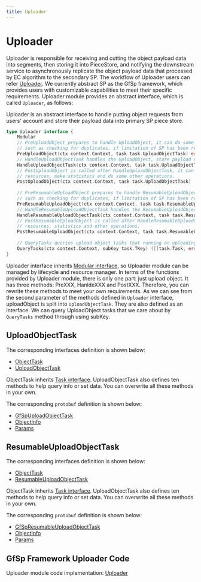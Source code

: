 ```yaml
---
title: Uploader
---
```


# Uploader

Uploader is responsible for receiving and cutting the object payload data into segments, then storing it into PieceStore, and notifying the downstream service to asynchronously replicate the object payload data that processed by EC algorithm to the secondary SP. The workflow of Uploader users can refer [Uploader](../introduction/workflow.md#uploader). We currently abstract SP as the GfSp framework, which provides users with customizable capabilities to meet their specific requirements. Uploader module provides an abstract interface, which is called `Uploader`, as follows:

Uploader is an abstract interface to handle putting object requests from users' account and store their payload data into primary SP piece store.

```go
type Uploader interface {
    Modular
    // PreUploadObject prepares to handle UploadObject, it can do some checks
    // such as checking for duplicates, if limitation of SP has been reached, etc.
    PreUploadObject(ctx context.Context, task task.UploadObjectTask) error
    // HandleUploadObjectTask handles the UploadObject, store payload data into piece store by data stream.
    HandleUploadObjectTask(ctx context.Context, task task.UploadObjectTask, stream io.Reader) error
    // PostUploadObject is called after HandleUploadObjectTask, it can recycle
    // resources, make statistics and do some other operations.
    PostUploadObject(ctx context.Context, task task.UploadObjectTask)
    
    // PreResumableUploadObject prepares to handle ResumableUploadObject, it can do some checks
    // such as checking for duplicates, if limitation of SP has been reached, etc.
    PreResumableUploadObject(ctx context.Context, task task.ResumableUploadObjectTask) error
    // HandleResumableUploadObjectTask handles the ResumableUploadObject, store payload data into piece store by data stream.
    HandleResumableUploadObjectTask(ctx context.Context, task task.ResumableUploadObjectTask, stream io.Reader) error
    // PostResumableUploadObject is called after HandleResumableUploadObjectTask, it can recycle
    // resources, statistics and other operations.
    PostResumableUploadObject(ctx context.Context, task task.ResumableUploadObjectTask)
    
    // QueryTasks queries upload object tasks that running on uploading by task sub-key.
    QueryTasks(ctx context.Context, subKey task.TKey) ([]task.Task, error)
}
```

Uploader interface inherits [Modular interface](./common/lifecycle_modular.md#modular-interface), so Uploader module can be managed by lifecycle and resource manager. In terms of the functions provided by Uploader module, there is only one part: just upload object. It has three methods: PreXXX, HanldeXXX and PostXXX. Therefore, you can rewrite these methods to meet your own requirements. As we can see from the second parameter of the methods defined in `Uploader` interface, uploadObject is split into `UploadObjectTask`. They are also defined as an interface. We can query UploadObject tasks that we care about by `QueryTasks` method through using subKey.

## UploadObjectTask

The corresponding interfaces definition is shown below:

- [ObjectTask](./common/task.md#objecttask)
- [UploadObjectTask](./common/task.md#uploadobjecttask)

ObjectTask inherits [Task interface](./common/task.md#task). UploadObjectTask also defines ten methods to help query info or set data. You can overwrite all these methods in your own.

The corresponding `protobuf` definition is shown below:

- [GfSpUploadObjectTask](./common/proto.md#gfspuploadobjecttask-proto)
- [ObjectInfo](./common/proto.md#objectinfo-proto)
- [Params](./common/proto.md#params-proto)

## ResumableUploadObjectTask

The corresponding interfaces definition is shown below:

- [ObjectTask](./common/task.md#objecttask)
- [ResumableUploadObjectTask](./common/task.md#resumableuploadobjecttask)

ObjectTask inherits [Task interface](./common/task.md#task). UploadObjectTask also defines ten methods to help query info or set data. You can overwrite all these methods in your own.

The corresponding `protobuf` definition is shown below:

- [GfSpResumableUploadObjectTask](./common/proto.md#gfspresumableuploadobjecttask-proto)
- [ObjectInfo](./common/proto.md#objectinfo-proto)
- [Params](./common/proto.md#params-proto)

## GfSp Framework Uploader Code

Uploader module code implementation: [Uploader](https://github.com/bnb-chain/greenfield-storage-provider/tree/master/modular/uploader)
